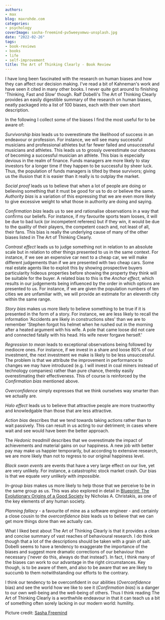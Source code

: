```yaml
---
authors:
- max
blog: maxrohde.com
categories:
- psychology
coverImage: sasha-freemind-pv5weeyxmwu-unsplash.jpg
date: "2022-02-26"
tags:
- book-reviews
- books
- life
- self-improvement
title: The Art of Thinking Clearly - Book Review
---
```


I have long been fascinated with the research on human biases and how they can affect our decision making. I've read a bit of Kahneman's work and have seen it cited in many other books. I never quite got around to finishing 'Thinking, Fast and Slow' though. Ralf Dobelli's The Art of Thinking Clearly provides an easily digestible summary of the research on human biases, neatly packaged into a list of 100 biases, each with their own short description.

In the following I collect some of the biases I find the most useful for to be aware of:

_Survivorship bias_ leads us to overestimate the likelihood of success in an endeavour or profession. For instance, we will see many successful musicians and professional athletes but far fewer failed and unsuccessful musicians and athletes. This leads us to grossly overestimate our chances of becoming a successful musician an athlete. This bias is especially devious in the realm of finance. Funds managers are more likely to stay investors for a longer time if they happen to be successful by sheer luck. Thus, the population of funds managers is tilted by these survivors; giving us the illusion that it is easier than it really is to outplay the market.

_Social proof_ leads us to believe that when a lot of people are doing or believing something that it must be good for us to do or believe the same. _Authority bias_ is a variation of this expressing that we are even more likely to give excessive weight to what those in authority are doing and saying.

_Confirmation bias_ leads us to see and rationalise observations in a way that confirms our beliefs. For instance, if my favourite sports team looses, it will be due to bad luck (or incompetent referees) but if they win, it would be due to the quality of their players, the competent coach and, not least of all, their fans. This bias is really the underlying cause of many of the other biases listed in The Art of Thinking Clearly.

_Contrast effect_ leads us to judge something not in relation to an absolute scale but in relation to other things presented to us in the same context. For instance, if we see an expensive car next to a cheap car, we will make different judgements than if we are presented with two cheap cars. Some real estate agents like to exploit this by showing prospective buyers particularity hideous properties before showing the property they think will be suitable for the buyer. A related bias to this is the _Anchor effect_, which results in our judgements being influenced by the order in which options are presented to us. For instance, if we are given the population numbers of ten cities we are unfamiliar with, we will provide an estimate for an eleventh city within the same range.

_Story bias_ makes us more likely to believe something to be true if it is presented in the form of a story. For instance, we are less likely to recall the information 'Accidents are likely in constructions sites' than we are to remember 'Stephen forgot his helmet when he rushed out in the morning after a heated argument with his wife. A pole that came loose did not care and connected fatally with his head. His wife never forgave herself.'

_Regression to mean_ leads to exceptional observations being followed by mediocre ones. For instance, if we invest in a share and loose 80% of our investment, the next investment we make is likely to be less unsuccessful. The problem is that we attribute the improvement in performance to changes we may have introduced (e.g. I will invest in coal miners instead of technology companies) rather than pure chance, thereby easily overestimating their effectiveness. This of course is reinforced by the _Confirmation bias_ mentioned above.

_Overconfidence_ simply expresses that we think ourselves way smarter than we actually are.

_Halo effect_ leads us to believe that attractive people are more trustworthy and knowledgable than those that are less attractive.

_Action bias_ describes that we tend towards taking actions rather than to wait passively. This can result in us acting to our detriment; in cases where wait and see would have been the better approach.

The _Hedonic treadmill_ describes that we overestimate the impact of achievements and material gains on our happiness. A new job with better pay may make us happier temporarily, but according to extensive research, we are more likely than not to regress to our original happiness level.

_Black swan events_ are events that have a very large effect on our live, yet are very unlikely. For instance, a catastrophic stock market crash. Our bias is that we equate _very unlikely_ with _impossible_.

_In-group bias_ makes us more likely to help those that we perceive to be in the same group as us. This was also explored in detail in [Blueprint: The Evolutionary Origins of a Good Society](https://www.goodreads.com/review/show/4027613442) by Nicholas A. Christakis, as one of the key elements of any human society.

_Planning fallacy_ - a favourite of mine as a software engineer - and certainly a close cousin to the _overconfidence bias_ leads us to believe that we can get more things done than we actually can.

What I liked best about The Art of Thinking Clearly is that it provides a clean and concise summary of vast reaches of behavioural research. I do think though that a lot of the descriptions should be taken with a grain of salt. Dobelli seems to have a tendency to exaggerate the importance of the biases and suggest more dramatic corrections of our behaviour than necessary ('never do this, always do that instead'). In fact, I think many of the biases can work to our advantage in the right circumstances. Key though, is to be aware of them, and also to be aware that we are likely to succumb to them notwithstanding our efforts to the contrary.

I think our tendency to be overconfident in our abilities (_Overconfidence_ bias) and see the world how we like to see it (_Confirmation bias_) is a danger to our own well-being and the well-being of others. Thus I think reading The Art of Thinking Clearly is a worthwhile endeavour in that it can teach us a bit of something often sorely lacking in our modern world: humility.

Picture credit: [Sasha Freemind](https://unsplash.com/photos/Pv5WeEyxMWU)
